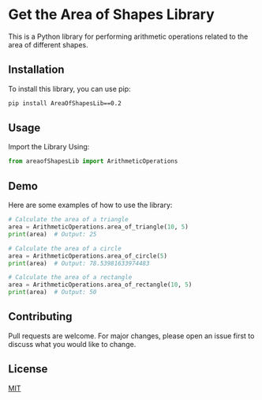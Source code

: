 # Get the Area of Shapes Library

This is a Python library for performing arithmetic operations related to the area of different shapes.

## Installation

To install this library, you can use pip:

```bash
pip install AreaOfShapesLib==0.2
```

## Usage
Import the Library Using:
```python
from areaofShapesLib import ArithmeticOperations
```
## Demo
Here are some examples of how to use the library:
```python
# Calculate the area of a triangle
area = ArithmeticOperations.area_of_triangle(10, 5)
print(area)  # Output: 25

# Calculate the area of a circle
area = ArithmeticOperations.area_of_circle(5)
print(area)  # Output: 78.53981633974483

# Calculate the area of a rectangle
area = ArithmeticOperations.area_of_rectangle(10, 5)
print(area)  # Output: 50
```

## Contributing
Pull requests are welcome. For major changes, please open an issue first to discuss what you would like to change.

## License
[MIT](https://choosealicense.com/licenses/mit/)
